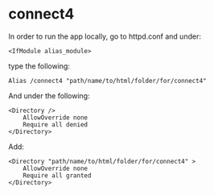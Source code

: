 # connect4

In order to run the app locally, go to httpd.conf and under:
```
<IfModule alias_module>
```
type the following: 
```
Alias /connect4 "path/name/to/html/folder/for/connect4"
```

And under the following: 
```
<Directory />
    AllowOverride none
    Require all denied
</Directory>
```

Add: 
```
<Directory "path/name/to/html/folder/for/connect4" >
    AllowOverride none
    Require all granted
</Directory>
```
